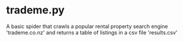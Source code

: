 # trademe.py
A basic spider that crawls a popular rental property search engine 'trademe.co.nz' and returns a table of listings in a csv file 'results.csv'
